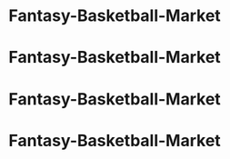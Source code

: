 # Fantasy-Basketball-Market
# Fantasy-Basketball-Market
# Fantasy-Basketball-Market
# Fantasy-Basketball-Market
